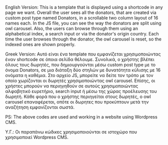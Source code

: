 English Version: This is a template that is displayed using a shortcode in any page we want. Overall the user sees all the donators, that are created via custom post type named Donators, in a scrollable two column layout of
16 names each. In the JS file, you can see the way the donators are split using owl carousel. Also, the users can browse through them using an alphabetical index, a search input or via the donator's origin country. Each time
the user browses through the donator, the owl carousel is reset, so the indexed ones are shown properly.

Greek Version: Αυτό είναι ένα template που εμφανίζεται χρησιμοποιώντας έναν shortcode σε όποια σελίδα θέλουμε. Συνολικά, ο χρήστης βλέπει όλους τους δωρητές, που δημιουργούνται μέσω custom post type με το όνομα Donators,
σε μια διάταξη δύο στηλών με δυνατότητα κύλισης με 16 ονόματα η καθέμια. Στο αρχείο JS, μπορείτε να δείτε τον τρόπο με τον οποίο χωρίζονται οι δωρητές χρησιμοποιώντας owl carousel. Επίσης, οι χρήστες μπορούν να περιηγηθούν
σε αυτούς χρησιμοποιώντας αλφαβητικό ευρετήριο, search input ή μέσω της χώρας προέλευσης του δωρητή. Κάθε φορά που ο χρήστης περιηγείται στους δωρητές, ο owl carousel επαναφέρεται, οπότε οι δωρητες που προκύπτουν μετά την 
αναζήτηση εμφανίζονται σωστά.

PS: The above codes are used and working in a website using Wordpress CMS.

Υ.Γ.: Οι παραπάνω κώδικες χρησιμοποιούνται σε ιστοχώρο που χρησιμοποιεί Wordpress CMS.
